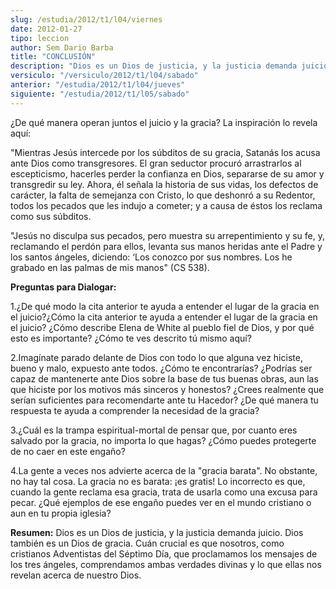 ```yaml
---
slug: /estudia/2012/t1/l04/viernes
date: 2012-01-27
tipo: leccion
author: Sem Dario Barba
title: "CONCLUSIÓN"
description: "Dios es un Dios de justicia, y la justicia demanda juicio. Dios también es un  Dios de gracia. Cuán crucial es que nosotros, como cristianos Adventistas del  Séptimo Día, que proclamamos los mensajes de los tres ángeles, comprendamos  ambas verdades divinas y lo que ellas nos ..."
versiculo: "/versiculo/2012/t1/l04/sabado"
anterior: "/estudia/2012/t1/l04/jueves"
siguiente: "/estudia/2012/t1/l05/sabado"
---
```


¿De qué manera operan juntos el juicio y la gracia? La inspiración lo revela aquí:

"Mientras Jesús intercede por los súbditos de su gracia, Satanás los acusa ante Dios como transgresores. El gran seductor procuró arrastrarlos al escepticismo, hacerles perder la confianza en Dios, separarse de su amor y transgredir su ley. Ahora, él señala la historia de sus vidas, los defectos de carácter, la falta de semejanza con Cristo, lo que deshonró a su Redentor, todos los pecados que les indujo a cometer; y a causa de éstos los reclama como sus súbditos.

"Jesús no disculpa sus pecados, pero muestra su arrepentimiento y su fe, y, reclamando el perdón para ellos, levanta sus manos heridas ante el Padre y los santos ángeles, diciendo: ‘Los conozco por sus nombres. Los he grabado en las palmas de mis manos" (CS 538).

**Preguntas para Dialogar:**

1.¿De qué modo la cita anterior te ayuda a entender el lugar de la gracia en el juicio?¿Cómo la cita anterior te ayuda a entender el lugar de la gracia en el juicio? ¿Cómo describe Elena de White al pueblo fiel de Dios, y por qué esto es importante? ¿Cómo te ves descrito tú mismo aquí?

2.Imagínate parado delante de Dios con todo lo que alguna vez hiciste, bueno y malo, expuesto ante todos. ¿Cómo te encontrarías? ¿Podrías ser capaz de mantenerte ante Dios sobre la base de tus buenas obras, aun las que hiciste por los motivos más sinceros y honestos? ¿Crees realmente que serían suficientes para recomendarte ante tu Hacedor? ¿De qué manera tu respuesta te ayuda a comprender la necesidad de la gracia?

3.¿Cuál es la trampa espiritual-mortal de pensar que, por cuanto eres salvado por la gracia, no importa lo que hagas? ¿Cómo puedes protegerte de no caer en este engaño?

4.La gente a veces nos advierte acerca de la "gracia barata". No obstante, no hay tal cosa. La gracia no es barata: ¡es gratis! Lo incorrecto es que, cuando la gente reclama esa gracia, trata de usarla como una excusa para pecar. ¿Qué ejemplos de ese engaño puedes ver en el mundo cristiano o aun en tu propia iglesia?

**Resumen:** Dios es un Dios de justicia, y la justicia demanda juicio. Dios también es un Dios de gracia. Cuán crucial es que nosotros, como cristianos Adventistas del Séptimo Día, que proclamamos los mensajes de los tres ángeles, comprendamos ambas verdades divinas y lo que ellas nos revelan acerca de nuestro Dios.
